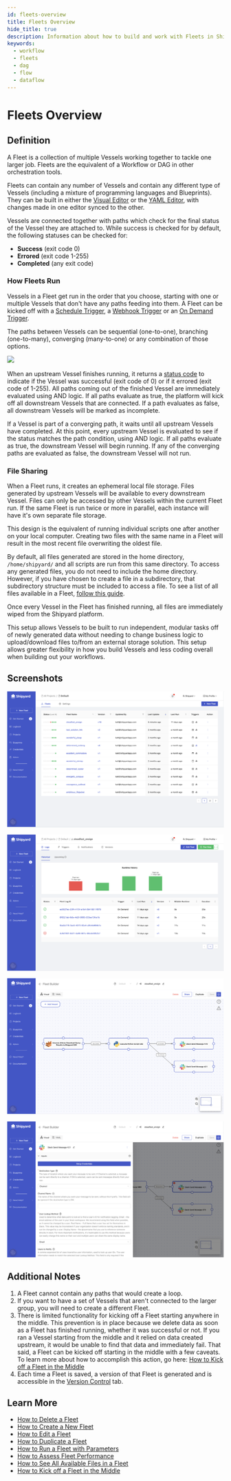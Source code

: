 ```yaml
---
id: fleets-overview
title: Fleets Overview
hide_title: true
description: Information about how to build and work with Fleets in Shipyard.
keywords:
  - workflow
  - fleets
  - dag
  - flow
  - dataflow
---
```


# Fleets Overview

## Definition

A Fleet is a collection of multiple Vessels working together to tackle one larger job. Fleets are the equivalent of a Workflow or DAG in other orchestration tools.

Fleets can contain any number of Vessels and contain any different type of Vessels \(including a mixture of programming languages and Blueprints\). They can be built in either the [Visual Editor](visual-editor.md) or the [YAML Editor](yaml-editor.md), with changes made in one editor synced to the other.

Vessels are connected together with paths which check for the final status of the Vessel they are attached to. While success is checked for by default, the following statuses can be checked for:

- **Success** \(exit code 0\)
- **Errored** \(exit code 1-255\)
- **Completed** \(any exit code\)

### How Fleets Run

Vessels in a Fleet get run in the order that you choose, starting with one or multiple Vessels that don't have any paths feeding into them. A Fleet can be kicked off with a [Schedule Trigger](../triggers/schedule-triggers.md), a [Webhook Trigger](../triggers/webhook-triggers.md) or an [On Demand Trigger](../triggers/on-demand-triggers.md).

The paths between Vessels can be sequential \(one-to-one\), branching \(one-to-many\), converging \(many-to-one\) or any combination of those options.

![](../../.gitbook/assets/image_78.png)

When an upstream Vessel finishes running, it returns a [status code](../other-functions/status.md) to indicate if the Vessel was successful \(exit code of 0\) or if it errored \(exit code of 1-255\). All paths coming out of the finished Vessel are immediately evaluated using AND logic. If all paths evaluate as true, the platform will kick off all downstream Vessels that are connected. If a path evaluates as false, all downstream Vessels will be marked as incomplete.

If a Vessel is part of a converging path, it waits until all upstream Vessels have completed. At this point, every upstream Vessel is evaluated to see if the status matches the path condition, using AND logic. If all paths evaluate as true, the downstream Vessel will begin running. If any of the converging paths are evaluated as false, the downstream Vessel will not run.

### File Sharing

When a Fleet runs, it creates an ephemeral local file storage. Files generated by upstream Vessels will be available to every downstream Vessel. Files can only be accessed by other Vessels within the current Fleet run. If the same Fleet is run twice or more in parallel, each instance will have it's own separate file storage.

This design is the equivalent of running individual scripts one after another on your local computer. Creating two files with the same name in a Fleet will result in the most recent file overwriting the oldest file.

By default, all files generated are stored in the home directory, `/home/shipyard/` and all scripts are run from this same directory. To access any generated files, you do not need to include the home directory. However, if you have chosen to create a file in a subdirectory, that subdirectory structure must be included to access a file. To see a list of all files available in a Fleet, [follow this guide](../../how-tos/fleets/see-all-files.md).

Once every Vessel in the Fleet has finished running, all files are immediately wiped from the Shipyard platform.

This setup allows Vessels to be built to run independent, modular tasks off of newly generated data without needing to change business logic to upload/download files to/from an external storage solution. This setup allows greater flexibility in how you build Vessels and less coding overall when building out your workflows.

## Screenshots

![Fleets Overview](../../.gitbook/assets/fleets_overview_2024-06-18.png)

![Fleet Logs](../../.gitbook/assets/fleet_logs_2024-06-18.png)

![Editing a Fleet - Canvas](../../.gitbook/assets/fleet_builder_canvas_2024-06-18.png)

![Editing a Fleet - Vessel](../../.gitbook/assets/fleet_builder_vessel_edit_2024-06-18.png)

## Additional Notes

1. A Fleet cannot contain any paths that would create a loop.
2. If you want to have a set of Vessels that aren't connected to the larger group, you will need to create a different Fleet.
3. There is limited functionality for kicking off a Fleet starting anywhere in the middle. This prevention is in place because we delete data as soon as a Fleet has finished running, whether it was successful or not. If you ran a Vessel starting from the middle and it relied on data created upstream, it would be unable to find that data and immediately fail. That said, a Fleet can be kicked off starting in the middle with a few caveats. To learn more about how to accomplish this action, go here: [How to Kick off a Fleet in the Middle](../../how-tos/fleets/kick-off-a-fleet-in-the-middle.md)
4. Each time a Fleet is saved, a version of that Fleet is generated and is accessible in the [Version Control](version-control.md) tab.

## Learn More

- [How to Delete a Fleet](../../how-tos/fleets/delete-fleet.md)
- [How to Create a New Fleet](../../how-tos/fleets/create-fleet.md)
- [How to Edit a Fleet](../../how-tos/fleets/edit-fleet.md)
- [How to Duplicate a Fleet](../../how-tos/fleets/duplicate-fleet.md)
- [How to Run a Fleet with Parameters](../../how-tos/fleets/run-with-params.md)
- [How to Assess Fleet Performance](../../how-tos/fleets/assess-fleet-performance.md)
- [How to See All Available Files in a Fleet](../../how-tos/fleets/see-all-files.md)
- [How to Kick off a Fleet in the Middle](../../how-tos/fleets/kick-off-a-fleet-in-the-middle.md)
